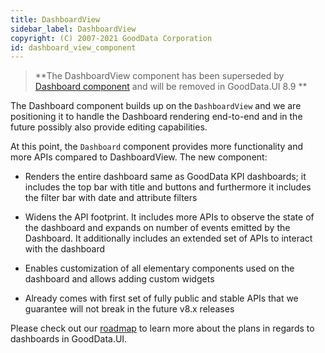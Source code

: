 ```yaml
---
title: DashboardView
sidebar_label: DashboardView
copyright: (C) 2007-2021 GoodData Corporation
id: dashboard_view_component
---
```


> **The DashboardView component has been superseded by [Dashboard component](18_dashboard_intro.md) and will be
> removed in GoodData.UI 8.9 **
>

The Dashboard component builds up on the `DashboardView` and we are positioning it to handle the Dashboard
rendering end-to-end and in the future possibly also provide editing capabilities.

At this point, the `Dashboard` component provides more functionality and more APIs compared to DashboardView. The
new component:

-  Renders the entire dashboard same as GoodData KPI dashboards; it includes the top bar with title and buttons and
   furthermore it includes the filter bar with date and attribute filters

-  Widens the API footprint. It includes more APIs to observe the state of the dashboard and expands on number
   of events emitted by the Dashboard. It additionally includes an extended set of APIs to interact with the dashboard

-  Enables customization of all elementary components used on the dashboard and allows adding custom widgets

-  Already comes with first set of fully public and stable APIs that we guarantee will not break in the future v8.x
   releases

Please check out our [roadmap](01_intro__roadmap.md) to learn more about the plans in regards to dashboards in GoodData.UI.
